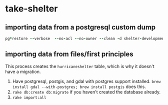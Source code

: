 # take-shelter

## importing data from a postgresql custom dump

```ruby
pg*restore --verbose  --no-acl --no-owner --clean -d shelter-development DUMPNAME.dump
```

## importing data from files/first principles

This process creates the `hurricaneshelter` table, which is why it doesn't have
a migration.

1. Have postgresql, postgis, and gdal with postgres support installed.
`brew install gdal --with-postgres; brew install postgis` does this.
2. `rake db:create db:migrate` if you haven't created the database already.
3. `rake import:all`
